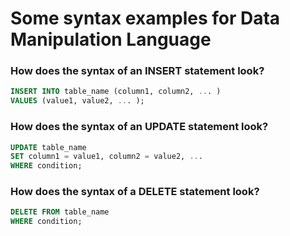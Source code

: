 # Some syntax examples for Data Manipulation Language

### How does the syntax of an INSERT statement look?
```SQL
INSERT INTO table_name (column1, column2, ... )
VALUES (value1, value2, ... );
```

### How does the syntax of an UPDATE statement look?
```SQL
UPDATE table_name
SET column1 = value1, column2 = value2, ...
WHERE condition;
```

### How does the syntax of a DELETE statement look?
```SQL
DELETE FROM table_name
WHERE condition;
```